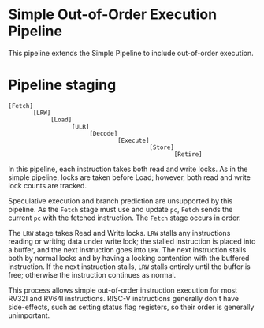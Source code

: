 Simple Out-of-Order Execution Pipeline
======================================

This pipeline extends the Simple Pipeline to include out-of-order execution.

# Pipeline staging
```
[Fetch]
       [LRW]
            [Load]
                  [ULR]
                       [Decode]
                               [Execute]
                                        [Store]
                                               [Retire]
```
In this pipeline, each instruction takes both read and write locks.  As in
the simple pipeline, locks are taken before Load; however, both read and
write lock counts are tracked.

Speculative execution and branch prediction are unsupported by this pipeline.
As the `Fetch` stage must use and update `pc`, `Fetch` sends the current `pc`
with the fetched instruction.  The `Fetch` stage occurs in order.

The `LRW` stage takes Read and Write locks.  `LRW` stalls any instructions
reading or writing data under write lock; the stalled instruction is placed
into a buffer, and the next instruction goes into `LRW`.  The next instruction
stalls both by normal locks and by having a locking contention with the
buffered instruction.  If the next instruction stalls, `LRW` stalls entirely
until the buffer is free; otherwise the instruction continues as normal.

This process allows simple out-of-order instruction execution for most RV32I
and RV64I instructions.  RISC-V instructions generally don't have
side-effects, such as setting status flag registers, so their order is
generally unimportant.

